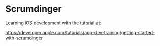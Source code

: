 # Scrumdinger

Learning iOS development with the tutorial at:

https://developer.apple.com/tutorials/app-dev-training/getting-started-with-scrumdinger


